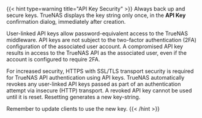 &NewLine;

{{< hint type=warning title="API Key Security" >}}
Always back up and secure keys.
TrueNAS displays the key string only once, in the **API Key** confirmation dialog, immediately after creation.

User-linked API keys allow password-equivalent access to the TrueNAS middleware.
API keys are not subject to the two-factor authentication (2FA) configuration of the associated user account.
A compromised API key results in access to the TrueNAS API as the associated user, even if the account is configured to require 2FA.

For increased security, HTTPS with SSL/TLS transport security is required for TrueNAS API authentication using API keys.
TrueNAS automatically revokes any user-linked API keys passed as part of an authentication attempt via insecure (HTTP) transport.
A revoked API key cannot be used until it is reset.
Resetting generates a new key-string.

Remember to update clients to use the new key.
{{< /hint >}}
